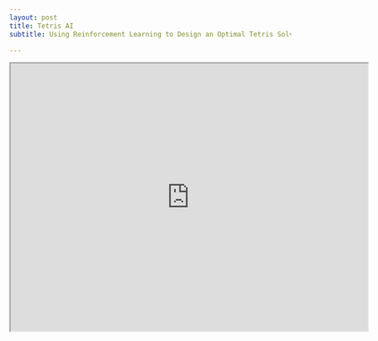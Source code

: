 ```yaml
---
layout: post
title: Tetris AI
subtitle: Using Reinforcement Learning to Design an Optimal Tetris Solver

---
```


<iframe src="https://docs.google.com/presentation/d/e/2PACX-1vSYbP9IvggyJ_G6y1VtmRqPyW4LItctDmP0xf3PStOi53oKYGDNSGiWxM0lxP831_aCkpfdge2N9sdS/embed?start=true&loop=false&delayms=3000" width="640" height="480"></iframe>

